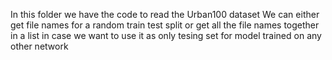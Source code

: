 In this folder we have the code to read the Urban100 dataset
We can either get file names for a random train test split or get all the file names together in  a list in case we want to use it as only tesing set for model trained on any other network
